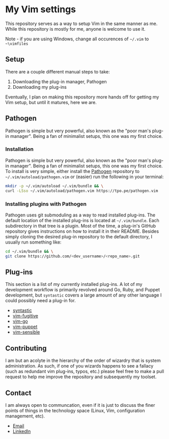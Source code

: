 # My Vim settings

This repository serves as a way to setup Vim in the same manner as me.
While this repository is mostly for me, anyone is welcome to use it.

Note - if you are using Windows, change all occurences of `~/.vim` to `~\vimfiles`

## Setup

There are a couple different manual steps to take:

  1. Downloading the plug-in manager, Pathogen
  1. Downloading my plug-ins

Eventually, I plan on making this repository more hands off for getting my Vim setup,
but until it matures, here we are.

## Pathogen

Pathogen is simple but very powerful, also known as the "poor man's plug-in manager".
Being a fan of minimalist setups, this one was my first choice.

### Installation

Pathogen is simple but very powerful, also known as the "poor man's plug-in manager".
Being a fan of minimalist setups, this one was my first choice. To install is very
simple, either install the [Pathogen](https://github.com/tpope/vim-pathogen) repository
to `~/.vim/autoload/pathogen.vim` or (easier) run the following in your terminal:

```bash
mkdir -p ~/.vim/autoload ~/.vim/bundle && \
curl -LSso ~/.vim/autoload/pathogen.vim https://tpo.pe/pathogen.vim
```

### Installing plugins with Pathogen

Pathogen uses git submoduling as a way to read installed plug-ins. The default location
of the installed plug-ins is located at `~/.vim/bundle`. Each subdirectory in that
tree is a plugin. Most of the time, a plug-in's GitHub repository gives instructions
on how to install it in their README. Besides simply cloning the desired plug-in
repository to the default directory, I usually run something like:

```bash
cd ~/.vim/bundle && \
git clone https://github.com/<dev_username>/<repo_name>.git
```

## Plug-ins

  This section is a list of my currently installed plug-ins. A lot of my development
workflow is primarily revolved around Go, Ruby, and Puppet development, but
`syntastic` covers a large amount of any other language I could possibly need a
plug-in for.

- [syntastic](https://github.com/vim-syntastic/syntastic)
- [vim-fugitive](https://github.com/tpope/vim-fugitive)
- [vim-go](https://github.com/fatih/vim-go)
- [vim-puppet](https://github.com/rodjek/vim-puppet)
- [vim-sensible](https://github.com/tpope/vim-sensible)

## Contributing

I am but an acolyte in the hierarchy of the order of wizardry that is system
administration. As such, if one of you wizards happens to see a fallacy (such
as redundant vim plug-ins, typos, etc.) please feel free to make a pull request
to help me improve the repository and subsequently my toolset.

## Contact

I am always open to communcation, even if it is just to discuss the finer points
of things in the technology space (Linux, Vim, configuration management, etc).

- [Email](mailto:bsmreker1@icloud.com)
- [LinkedIn](https://www.linkedin.com/in/blake-smreker-b1378113a/)
